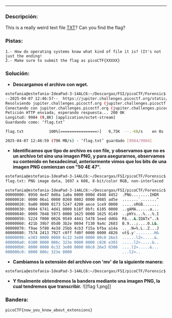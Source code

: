 
---
### Descripción:
This is a really weird text file [TXT](https://jupiter.challenges.picoctf.org/static/e7e5d188621ee705ceeb0452525412ef/flag.txt)? Can you find the flag?

### Pistas: 
```
1.- How do operating systems know what kind of file it is? (It's not just the ending!
2.- Make sure to submit the flag as picoCTF{XXXXX}
```

### Solución:
- **Descargamos el archivo con wget.**
```bash
estefania@estefania-IdeaPad-3-14ALC6:~/Descargas/FSI/picoCTF/Forensic$ wget https://jupiter.challenges.picoctf.org/static/e7e5d188621ee705ceeb0452525412ef/flag.txt 
--2025-04-07 12:46:57--  https://jupiter.challenges.picoctf.org/static/e7e5d188621ee705ceeb0452525412ef/flag.txt
Resolviendo jupiter.challenges.picoctf.org (jupiter.challenges.picoctf.org)... 3.131.60.8
Conectando con jupiter.challenges.picoctf.org (jupiter.challenges.picoctf.org)[3.131.60.8]:443... conectado.
Petición HTTP enviada, esperando respuesta... 200 OK
Longitud: 9984 (9,8K) [application/octet-stream]
Guardando como: ‘flag.txt’

flag.txt           100%[================>]   9,75K  --.-KB/s    en 0s      

2025-04-07 12:46:59 (796 MB/s) - ‘flag.txt’ guardado [9984/9984]
```
- **Identificamos que tipo de archivo es con file, y observamos que no es un archivo txt sino una imagen PNG, y para asegurarnos, observamos su contenido en hexadecimal, anteriormente vimos que los bits de una imagen PNG comienzan con "50 4E 47".**
```bash
estefania@estefania-IdeaPad-3-14ALC6:~/Descargas/FSI/picoCTF/Forensic$ file flag.txt 
flag.txt: PNG image data, 1697 x 608, 8-bit/color RGB, non-interlaced

estefania@estefania-IdeaPad-3-14ALC6:~/Descargas/FSI/picoCTF/Forensic$ xxd -l 200 flag.txt 
00000000: 8950 4e47 0d0a 1a0a 0000 000d 4948 4452  .PNG........IHDR
00000010: 0000 06a1 0000 0260 0802 0000 0085 ad5e  .......`.......^
00000020: 9a00 0000 0173 5247 4200 aece 1ce9 0000  .....sRGB.......
00000030: 0004 6741 4d41 0000 b18f 0bfc 6105 0000  ..gAMA......a...
00000040: 0009 7048 5973 0000 1625 0000 1625 0149  ..pHYs...%...%.I
00000050: 5224 f000 0026 9549 4441 5478 5eed dd6b  R$...&.IDATx^..k
00000060: 421b 39b7 05d0 3b2e 0694 f130 9a4c 2683  B.9...;....0.L&.
00000070: f9ae 5f80 4e3d 25bb 4cb3 f15a bfba a14a  .._.N=%.L..Z...J
00000080: 7574 2413 7927 c0ff fd0f 0000 0000 4826  ut$.y'........H&
00000090: e303 0000 0080 6c32 3e00 0000 00c8 26e3  ......l2>.....&.
000000a0: 0300 0000 806c 323e 0000 0000 c826 e303  .....l2>.....&..
000000b0: 0000 0080 6c32 3e00 0000 00c8 26e3 0300  ....l2>.....&...
000000c0: 0000 806c 323e 0000                      ...l2>..
```
- **Cambiamos la extensión del archivo con 'mv' de la siguiente manera:**
```bash
estefania@estefania-IdeaPad-3-14ALC6:~/Descargas/FSI/picoCTF/Forensic$ mv flag.txt flag.png 
```
- **Y finalmente obtendremos la bandera mediante una imagen PNG, la cual tendremos que transcribir.**
![[flag 1.png]]
### Bandera:
```
picoCTF{now_you_know_about_extensions}
```
